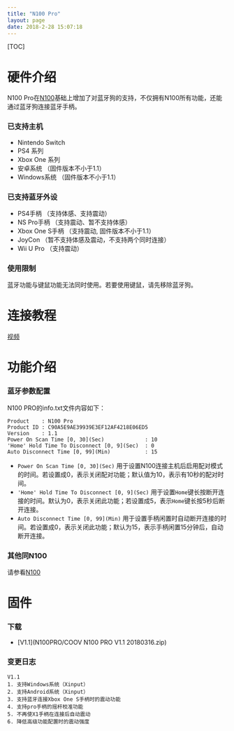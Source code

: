 ```yaml
---
title: "N100 Pro"
layout: page
date: 2018-2-28 15:07:18
---
```


[TOC]
# **硬件介绍**
N100 Pro在[N100](N100.html)基础上增加了对蓝牙狗的支持，不仅拥有N100所有功能，还能通过蓝牙狗连接蓝牙手柄。

### **已支持主机**
* Nintendo Switch
* PS4 系列
* Xbox One 系列
* 安卓系统 （固件版本不小于1.1）
* Windows系统 （固件版本不小于1.1）

### **已支持蓝牙外设**
* PS4手柄 （支持体感、支持震动）
* NS Pro手柄 （支持震动、暂不支持体感）
* Xbox One S手柄 （支持震动, 固件版本不小于1.1）
* JoyCon （暂不支持体感及震动，不支持两个同时连接）
* Wii U Pro （支持震动）

### **使用限制**
蓝牙功能与键鼠功能无法同时使用。若要使用键鼠，请先移除蓝牙狗。

# **连接教程**
[视频](http://video.realxen.com/mycoov/n100pro.mp4)

# **功能介绍**
### **蓝牙参数配置**
N100 PRO的info.txt文件内容如下：
```
Product    : N100 Pro
Product ID : C90A5E9AE39939E3EF12AF4218E06ED5
Version    : 1.1
Power On Scan Time [0, 30](Sec)             : 10
'Home' Hold Time To Disconnect [0, 9](Sec)  : 0
Auto Disconnect Time [0, 99](Min)           : 15
```
* `Power On Scan Time [0, 30](Sec)` 用于设置N100连接主机后启用配对模式的时间。若设置成0，表示关闭配对功能；默认值为10，表示有10秒的配对时间。
* `'Home' Hold Time To Disconnect [0, 9](Sec)` 用于设置`Home`键长按断开连接的时间。默认为0，表示关闭此功能；若设置成5，表示`Home`键长按5秒后断开连接。
* `Auto Disconnect Time [0, 99](Min)` 用于设置手柄闲置时自动断开连接的时间。若设置成0，表示关闭此功能；默认为15，表示手柄闲置15分钟后，自动断开连接。

### **其他同N100**
请参看[N100](N100.html)

# **固件**
### **下载**
* [V1.1](N100PRO/COOV N100 PRO V1.1 20180316.zip)
### **变更日志**
```
V1.1
1. 支持Windows系统（Xinput）
2. 支持Android系统（Xinput）
3. 支持蓝牙连接Xbox One S手柄时的震动功能
4. 支持pro手柄的摇杆校准功能
5. 不再使X1手柄在连接后自动震动
6. 降低高级功能配置时的震动强度
```
